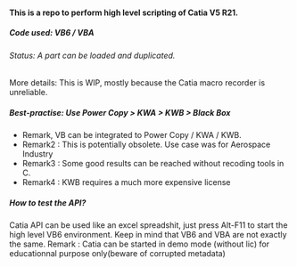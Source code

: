 #### This is a repo to perform high level scripting of Catia V5 R21.

##### Code used: VB6 / VBA

###### Status: A part can be loaded and duplicated.
More details: This is WIP, mostly because the Catia macro recorder is unreliable.

##### Best-practise: Use Power Copy > KWA > KWB > Black Box
* Remark, VB can be integrated to Power Copy / KWA / KWB.
* Remark2 : This is potentially obsolete. Use case was for Aerospace Industry
* Remark3 : Some good results can be reached without recoding tools in C.
* Remark4 : KWB requires a much more expensive license

##### How to test the API?
  Catia API can be used like an excel spreadshit, just press Alt-F11 to start the high level VB6 environment.
  Keep in mind that VB6 and VBA are not exactly the same.
  Remark : Catia can be started in demo mode (without lic) for educationnal purpose only(beware of corrupted metadata)

